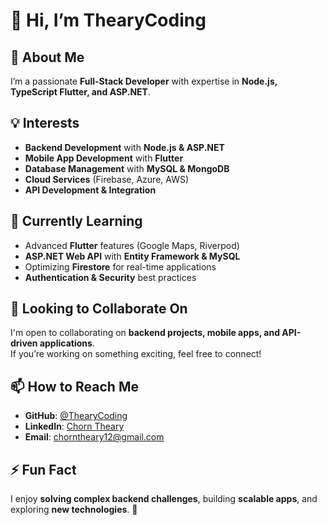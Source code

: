 # 👋 Hi, I’m ThearyCoding  

## 🚀 About Me  
I’m a passionate **Full-Stack Developer** with expertise in **Node.js, TypeScript Flutter, and ASP.NET**.  

## 💡 Interests  
- **Backend Development** with **Node.js & ASP.NET**  
- **Mobile App Development** with **Flutter**  
- **Database Management** with **MySQL & MongoDB**  
- **Cloud Services** (Firebase, Azure, AWS)  
- **API Development & Integration**  

## 🌱 Currently Learning  
- Advanced **Flutter** features (Google Maps, Riverpod)  
- **ASP.NET Web API** with **Entity Framework & MySQL**  
- Optimizing **Firestore** for real-time applications  
- **Authentication & Security** best practices  

## 💞️ Looking to Collaborate On  
I'm open to collaborating on **backend projects, mobile apps, and API-driven applications**.  
If you’re working on something exciting, feel free to connect!  

## 📫 How to Reach Me  
- **GitHub**: [@ThearyCoding](https://github.com/ThearyCoding)  
- **LinkedIn**: [Chorn Theary](https://www.linkedin.com/in/chorn-theary-22b191332)  
- **Email**: [chorntheary12@gmail.com](mailto:chorntheary12@gmail.com)  

## ⚡ Fun Fact  
I enjoy **solving complex backend challenges**, building **scalable apps**, and exploring **new technologies**. 🚀  
